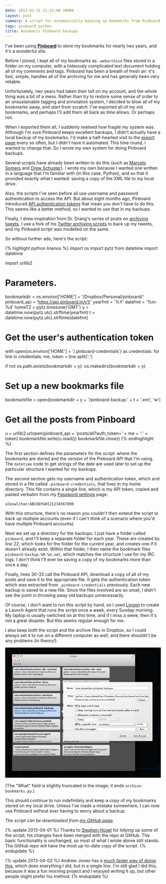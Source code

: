 ```yaml
---
date: 2013-03-31 11:13:00 +0000
layout: post
summary: A script for automatically backing up bookmarks from Pinboard
tags: pinboard python
title: Automatic Pinboard backups
---
```


I've been using [**Pinboard**](http://pinboard.in) to store my bookmarks for nearly two years, and it's a wonderful site.

Before I joined, I kept all of my bookmarks as `.webarchive` files stored in a folder on my computer, with a hideously complicated text document holding all of my comments and tags. Pinboard has been a breath of fresh air: it's fast, simple, handles all of the archiving for me and has generally been very reliable.

Unfortunately, two years had taken their toll on my account, and the whole thing was a bit of a mess. Rather than try to restore some sense of order to an unsustainable tagging and annotation system, I decided to blow all of my bookmarks away, and start from scratch. I've exported all of my old bookmarks, and perhaps I'll add them all back as time allows. Or perhaps not.

When I exported them all, I suddenly realised how fragile my system was. Although I'm sure Pinboard keeps excellent backups, I didn't actually have a local backup of my bookmarks. I'd make a half-hearted visit to the [export page](http://pinboard.in/export/) every so often, but I didn't have it automated. This time round, I wanted to change that. So I wrote my own system for doing Pinboard backups.

<!-- summary -->

Several scripts have already been written to do this (such as [Marcelo Somers](http://behindcompanies.com/2011/12/a-guide-to-backing-up-pinboard/) and [Drew Schuster](http://nuncamind.com/blog/2011/12/31/automatic-pinboard-backup/)). I wrote my own because I wanted one written in a language that I'm familiar with (in this case, Python), and so that it provided exactly what I wanted: saving a copy of the XML&nbsp;file to my local drive.

Also, the scripts I've seen before all use username and password authentication to access the API. But about eight months ago, Pinboard introduced [API authentication tokens](http://blog.pinboard.in/2012/07/api_authentication_tokens/) that mean you don't have to do this. This seems like a better method, so I wanted to use that in my backups.

Finally, I drew inspiration from Dr. Drang's series of posts on [archiving tweets](http://www.leancrew.com/all-this/2012/07/archiving-tweets-without-ifttt/). I use a fork of his [Twitter archiving scripts](http://github.com/drdrang/archive-tweets) to back up my tweets, and my Pinboard script was modelled on the same.

So without further ado, here's the script:

{% highlight python linenos %}
import os
import pytz
from datetime import datetime

import urllib2

# Parameters.
bookmarkdir = os.environ['HOME'] + '/Dropbox/Personal/pinboard/'
pinboard_api = 'https://api.pinboard.in/v1/'
yearfmt = '%Y'
datefmt = '%m-%d'
homeTZ = pytz.timezone('GMT')
y = datetime.now(pytz.utc).strftime(yearfmt)
t = datetime.now(pytz.utc).strftime(datefmt)

# Get the user's authentication token
with open(os.environ['HOME'] + '/.pinboard-credentials') as credentials:
	for line in credentials:
		me, token = line.split(':')

if not os.path.exists(bookmarkdir + y):
	os.makedirs(bookmarkdir + y)

# Set up a new bookmarks file
bookmarkfile = open(bookmarkdir + y + '/pinboard-backup.' + t + '.xml', 'w')

# Get all the posts from Pinboard
u = urllib2.urlopen(pinboard_api + 'posts/all?auth_token=' + me + ':' + token)
bookmarkfile.write(u.read())
bookmarkfile.close()
{% endhighlight %}

The first section defines the parameters for the script: where the bookmarks are stored and the version of the Pinboard API that I'm using. The `datetime` code to get strings of the date are used later to set up the particular structure I wanted for my backups.

The second section gets my username and authentication token, which and stored in a file called `.pinboard-credentials`, that lives in my home directory. This file contains a single line, which is my API token, copied and pasted verbatim from my [Password settings](https://pinboard.in/settings/password) page:

```
alexwlchan:ABCDEFGHIJ1234567890
```

With this structure, there's no reason you couldn't then extend the script to back up multiple accounts (even if I can't think of a scenario where you'd have multiple Pinboard accounts).

Next we set up a directory for the backups. I just have a folder called `pinboard`, and I'll keep a separate folder for each year. These are created by line 22, which looks for the folder for the current year, and creates one if it doesn't already exist. Within that folder, I then name the bookmark files `pinboard-backup.%M-%d.xml`, which matches the structure I use for my IRC logs. I don't think I'll ever be saving a copy of my bookmarks more than once a day.

Finally, lines 30-33 call the Pinboard API, download a copy of all of my posts and save it to the appropriate file. It gets the authentication token which was extracted from `.pinboard-credentials` previously. Each new backup is saved to a new file. Since the files involved are so small, I didn't see the point in throwing away old backups unnecessarily.

Of course, I don't want to run this script by hand, so I used [Lingon](http://www.peterborgapps.com/lingon/) to create a Launch Agent that runs the script once a week, every Sunday morning. My laptop is usually switched on at this time, and if I miss a week, then it's not a great disaster. But this seems regular enough for me.

I also keep both the script and the archive files in Dropbox, so I could always set it to run on a different computer as well, and there shouldn't be any problems (in theory!).

![](/images/2013/pinboard_launchd.jpg)

(The "What" field is slightly truncated in the image; it ends `archive-bookmarks.py`.)

This should continue to run indefinitely and keep a copy of my bookmarks stored on my local drive. Unless I've made a mistake somewhere, I can now use Pinboard without ever having to worry about a backup.

*The script can be downloaded from [my GitHub page](http://github.com/alexwlchan/archive-pinboard).*

{% update 2013-04-01 %}
  Thanks to [Stephen H&#252;gel](https://github.com/urschrei) for tidying up some of the script; his changes have been merged with the repo at GitHub. The basic functionality is unchanged, so most of what I wrote above still stands. The GitHub repo will have the most up-to-date copy of the script.
{% endupdate %}

{% update 2013-04-02 %}
  Andrew Jones has a [much faster way of doing this](http://supersoju.com/blog/2013/04/01/pinboard-backups-in-1-line/), which does everything I did, but in a single line. I'm still glad I did this, because it was a fun morning project and I enjoyed writing it up, but other people might prefer his method.
{% endupdate %}
